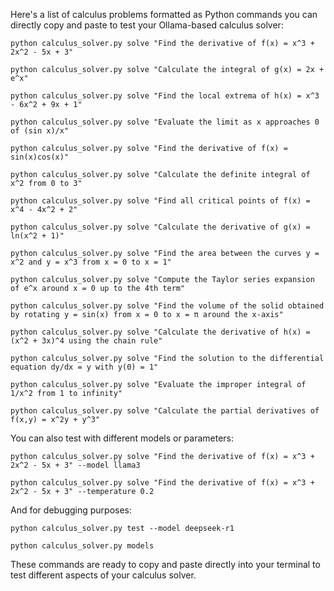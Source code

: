 Here's a list of calculus problems formatted as Python commands you can directly copy and paste to test your Ollama-based calculus solver:

```
python calculus_solver.py solve "Find the derivative of f(x) = x^3 + 2x^2 - 5x + 3"
```

```
python calculus_solver.py solve "Calculate the integral of g(x) = 2x + e^x"
```

```
python calculus_solver.py solve "Find the local extrema of h(x) = x^3 - 6x^2 + 9x + 1"
```

```
python calculus_solver.py solve "Evaluate the limit as x approaches 0 of (sin x)/x"
```

```
python calculus_solver.py solve "Find the derivative of f(x) = sin(x)cos(x)"
```

```
python calculus_solver.py solve "Calculate the definite integral of x^2 from 0 to 3"
```

```
python calculus_solver.py solve "Find all critical points of f(x) = x^4 - 4x^2 + 2"
```

```
python calculus_solver.py solve "Calculate the derivative of g(x) = ln(x^2 + 1)"
```

```
python calculus_solver.py solve "Find the area between the curves y = x^2 and y = x^3 from x = 0 to x = 1"
```

```
python calculus_solver.py solve "Compute the Taylor series expansion of e^x around x = 0 up to the 4th term"
```

```
python calculus_solver.py solve "Find the volume of the solid obtained by rotating y = sin(x) from x = 0 to x = π around the x-axis"
```

```
python calculus_solver.py solve "Calculate the derivative of h(x) = (x^2 + 3x)^4 using the chain rule"
```

```
python calculus_solver.py solve "Find the solution to the differential equation dy/dx = y with y(0) = 1"
```

```
python calculus_solver.py solve "Evaluate the improper integral of 1/x^2 from 1 to infinity"
```

```
python calculus_solver.py solve "Calculate the partial derivatives of f(x,y) = x^2y + y^3"
```

You can also test with different models or parameters:

```
python calculus_solver.py solve "Find the derivative of f(x) = x^3 + 2x^2 - 5x + 3" --model llama3
```

```
python calculus_solver.py solve "Find the derivative of f(x) = x^3 + 2x^2 - 5x + 3" --temperature 0.2
```

And for debugging purposes:

```
python calculus_solver.py test --model deepseek-r1
```

```
python calculus_solver.py models
```

These commands are ready to copy and paste directly into your terminal to test different aspects of your calculus solver.
